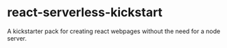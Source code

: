 # react-serverless-kickstart
A kickstarter pack for creating react webpages without the need for a node server.
